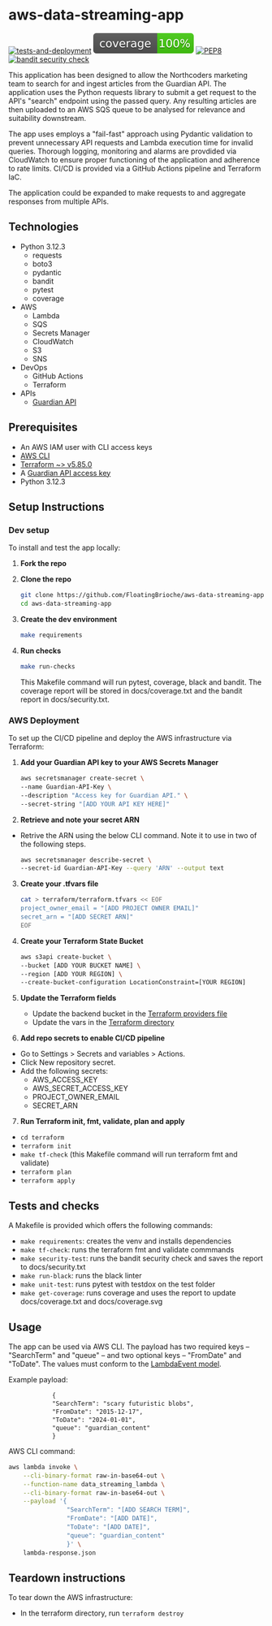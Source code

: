 # aws-data-streaming-app
[![tests-and-deployment](https://github.com/FloatingBrioche/aws-data-streaming-app/actions/workflows/test_and_deploy.yaml/badge.svg)](https://github.com/FloatingBrioche/aws-data-streaming-app/actions/workflows/test_and_deploy.yaml) 
[![Coverage](https://github.com/FloatingBrioche/aws-data-streaming-app/blob/main/docs/coverage.svg)](https://github.com/FloatingBrioche/aws-data-streaming-app/blob/main/docs/coverage.txt) 
[![PEP8](https://img.shields.io/badge/PEP8-compliant-limegreen.svg)](https://www.python.org/dev/peps/pep-0008/) 
[![bandit security check](https://img.shields.io/badge/bandit_security_check-0_issues-limegreen.svg)](https://github.com/FloatingBrioche/aws-data-streaming-app/blob/main/docs/security_check.txt)

This application has been designed to allow the Northcoders marketing team to search for and ingest articles from the Guardian API. The application uses the Python requests library to submit a get request to the API's "search" endpoint using the passed query. Any resulting articles are then uploaded to an AWS SQS queue to be analysed for relevance and suitability downstream.

The app uses employs a "fail-fast" approach using Pydantic validation to prevent unnecessary API requests and Lambda execution time for invalid queries. Thorough logging, monitoring and alarms are provdided via CloudWatch to ensure proper functioning of the application and adherence to rate limits. CI/CD is provided via a GitHub Actions pipeline and Terraform IaC.

The application could be expanded to make requests to and aggregate responses from multiple APIs.

## Technologies

- Python 3.12.3
    - requests
    - boto3
    - pydantic
    - bandit
    - pytest
    - coverage
- AWS
    - Lambda
    - SQS
    - Secrets Manager
    - CloudWatch
    - S3
    - SNS
- DevOps
    - GitHub Actions
    - Terraform
- APIs
    - [Guardian API](https://open-platform.theguardian.com/documentation/)

## Prerequisites

- An AWS IAM user with CLI access keys
- [AWS CLI](https://docs.aws.amazon.com/cli/latest/userguide/getting-started-install.html)
- [Terraform ~> v5.85.0](https://developer.hashicorp.com/terraform/install)
- A [Guardian API access key](https://open-platform.theguardian.com/access/)
- Python 3.12.3

## Setup Instructions

### Dev setup
To install and test the app locally:

1. **Fork the repo**

2. **Clone the repo**  
   ```bash  
   git clone https://github.com/FloatingBrioche/aws-data-streaming-app.git
   cd aws-data-streaming-app 
   ``` 

3. **Create the dev environment**
    ```bash
    make requirements
    ```

4. **Run checks**
    ```bash
    make run-checks
    ```
    This Makefile command will run pytest, coverage, black and bandit. The coverage report will be stored in docs/coverage.txt and the bandit report in docs/security.txt.

### AWS Deployment
To set up the CI/CD pipeline and deploy the AWS infrastructure via Terraform:

1. **Add your Guardian API key to your AWS Secrets Manager**
    ```bash
    aws secretsmanager create-secret \
    --name Guardian-API-Key \
    --description "Access key for Guardian API." \
    --secret-string "[ADD YOUR API KEY HERE]"
    ```

2. **Retrieve and note your secret ARN**
- Retrive the ARN using the below CLI command. Note it to use in two of the following steps.
    ```bash 
    aws secretsmanager describe-secret \
    --secret-id Guardian-API-Key --query 'ARN' --output text
    ```

3. **Create your .tfvars file**
    ```bash
    cat > terraform/terraform.tfvars << EOF
    project_owner_email = "[ADD PROJECT OWNER EMAIL]"
    secret_arn = "[ADD SECRET ARN]"
    EOF
    ```

4. **Create your Terraform State Bucket**
    ```bash
    aws s3api create-bucket \
    --bucket [ADD YOUR BUCKET NAME] \
    --region [ADD YOUR REGION] \
    --create-bucket-configuration LocationConstraint=[YOUR REGION]
    ```

5. **Update the Terraform fields**
    - Update the backend bucket in the [Terraform providers file](terraform/providers.tf)
    - Update the vars in the [Terraform directory](./terraform/vars.tf)        

6. **Add repo secrets to enable CI/CD pipeline**

- Go to Settings > Secrets and variables > Actions.
- Click New repository secret.
- Add the following secrets:
    - AWS_ACCESS_KEY
    - AWS_SECRET_ACCESS_KEY
    - PROJECT_OWNER_EMAIL
    - SECRET_ARN

7. **Run Terraform init, fmt, validate, plan and apply**

- `cd terraform`
- `terraform init`
- `make tf-check` (this Makefile command will run terraform fmt and validate)
- `terraform plan`
- `terraform apply`

## **Tests and checks**

A Makefile is provided which offers the following commands:

- `make requirements`: creates the venv and installs dependencies
- `make tf-check`: runs the terraform fmt and validate commmands
- `make security-test`: runs the bandit security check and saves the report to docs/security.txt
- `make run-black`: runs the black linter
- `make unit-test`: runs pytest with testdox on the test folder
- `make get-coverage`: runs coverage and uses the report to update docs/coverage.txt and docs/coverage.svg

## Usage

The app can be used via AWS CLI. The payload has two required keys – "SearchTerm" and "queue" – and two optional keys – "FromDate" and "ToDate". The values must conform to the [LambdaEvent model](https://github.com/FloatingBrioche/aws-data-streaming-app/blob/main/lambda_app/lambda_classes.py).

Example payload:

                {
                "SearchTerm": "scary futuristic blobs",
                "FromDate": "2015-12-17",
                "ToDate": "2024-01-01",
                "queue": "guardian_content"
                }

AWS CLI command:

```bash
aws lambda invoke \
    --cli-binary-format raw-in-base64-out \
    --function-name data_streaming_lambda \
    --cli-binary-format raw-in-base64-out \
    --payload '{
                "SearchTerm": "[ADD SEARCH TERM]",
                "FromDate": "[ADD DATE]",
                "ToDate": "[ADD DATE]",
                "queue": "guardian_content"
                }' \
    lambda-response.json
```

## **Teardown instructions**
To tear down the AWS infrastructure:

- In the terraform directory, run `terraform destroy`